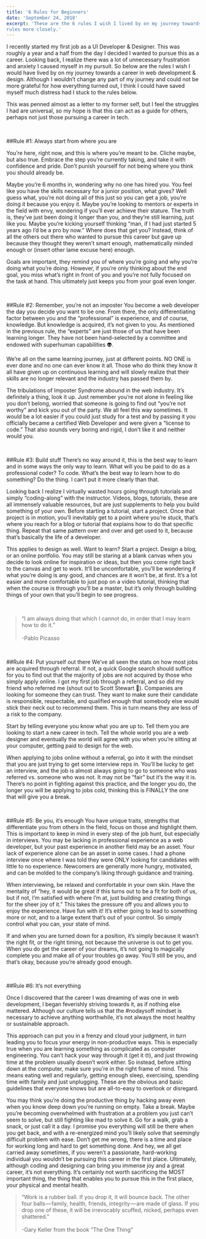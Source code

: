 ```yaml
---
title: '6 Rules for Beginners'
date: 'September 24, 2018'
excerpt: 'These are the 6 rules I wish I lived by on my journey towards a career in web development & design. Although I wouldn’t change any part of my journey and could not be more grateful for how everything turned out, I think I could have saved myself much distress had I stuck to these 
rules more closely.'
---
```


I recently started my first job as a UI Developer & Designer. This was roughly a year and a half from the day I decided I wanted to pursue this as a career. Looking back, I realize there was a lot of unnecessary frustration and anxiety I caused myself in my pursuit. So below are the rules I wish I would have lived by on my journey towards a career in web development & design. Although I wouldn’t change any part of my journey and could not be more grateful for how everything turned out, I think I could have saved myself much distress had I stuck to the rules below.

This was penned almost as a letter to my former self, but I feel the struggles I had are universal, so my hope is that this can act as a guide for others, perhaps not just those pursuing a career in tech.

<br />

##Rule #1: Always start from where you are

You’re here, right now, and this is where you’re meant to be. Cliche maybe, but also true. Embrace the step you’re currently taking, and take it with confidence and pride. Don’t punish yourself for not being where you think you should already be.

Maybe you’re 6 months in, wondering why no one has hired you. You feel like you have the skills necessary for a junior position, what gives? Well guess what, you’re not doing all of this just so you can get a job, you’re doing it because you enjoy it. Maybe you’re looking to mentors or experts in the field with envy, wondering if you’ll ever achieve their stature. The truth is, they’ve just been doing it longer than you, and they’re still learning, just like you. Maybe you’re kicking yourself thinking “man, if I had just started 5 years ago I’d be a pro by now.” Where does that get you? Instead, think of all the others out there who wanted to pursue this career but gave up because they thought they weren’t smart enough, mathematically minded enough or (insert other lame excuse here) enough.

Goals are important, they remind you of where you’re going and why you’re doing what you’re doing. However, if you’re only thinking about the end goal, you miss what’s right in front of you and you’re not fully focused on the task at hand. This ultimately just keeps you from your goal even longer.

<br />

##Rule #2: Remember, you’re not an imposter
You become a web developer the day you decide you want to be one. From there, the only differentiating factor between you and the “professional” is experience, and of course, knowledge. But knowledge is acquired, it’s not given to you. As mentioned in the previous rule, the “experts” are just those of us that have been learning longer. They have not been hand-selected by a committee and endowed with superhuman capabilities 👽.

We’re all on the same learning journey, just at different points. NO ONE is ever done and no one can ever know it all. Those who do think they know it all have given up on continuous learning and will slowly realize that their skills are no longer relevant and the industry has passed them by.

The tribulations of Imposter Syndrome abound in the web industry. It’s definitely a thing, look it up. Just remember you’re not alone in feeling like you don’t belong, worried that someone is going to find out “you’re not worthy” and kick you out of the party. We all feel this way sometimes. It would be a lot easier if you could just study for a test and by passing it you officially became a certified Web Developer and were given a “license to code.” That also sounds very boring and rigid, I don’t like it and neither would you.

<br />

##Rule #3: Build stuff
There’s no way around it, this is the best way to learn and in some ways the only way to learn. What will you be paid to do as a professional coder? To code. What’s the best way to learn how to do something? Do the thing. I can’t put it more clearly than that.

Looking back I realize I virtually wasted hours going through tutorials and simply “coding-along” with the instructor. Videos, blogs, tutorials, these are all immensely valuable resources, but are just supplements to help you build something of your own. Before starting a tutorial, start a project. Once that project is in motion, you’ll inevitably get to a point where you’re stuck, that’s where you reach for a blog or tutorial that explains how to do that specific thing. Repeat that same pattern over and over and get used to it, because that’s basically the life of a developer.

This applies to design as well. Want to learn? Start a project. Design a blog, or an online portfolio. You may still be staring at a blank canvas when you decide to look online for inspiration or ideas, but then you come right back to the canvas and get to work. It’ll be uncomfortable, you’ll be wondering if what you’re doing is any good, and chances are it won’t be, at first. It’s a lot easier and more comfortable to just pop on a video tutorial, thinking that when the course is through you’ll be a master, but it’s only through building things of your own that you’ll begin to see progress.

<br />

> “I am always doing that which I cannot do, in order that I may learn how to do it.” <br /><br />
> -Pablo Picasso

<br />

##Rule #4: Put yourself out there
We’ve all seen the stats on how most jobs are acquired through referral. If not, a quick Google search should suffice for you to find out that the majority of jobs are not acquired by those who simply apply online. I got my first job through a referral, and so did my friend who referred me (shout out to Scott Stewart 🙏). Companies are looking for someone they can trust. They want to make sure their candidate is responsible, respectable, and qualified enough that somebody else would stick their neck out to recommend them. This in turn means they are less of a risk to the company.

Start by telling everyone you know what you are up to. Tell them you are looking to start a new career in tech. Tell the whole world you are a web designer and eventually the world will agree with you when you’re sitting at your computer, getting paid to design for the web.

When applying to jobs online without a referral, go into it with the mindset that you are just trying to get some interview reps in. You’ll be lucky to get an interview, and the job is almost always going to go to someone who was referred vs. someone who was not. It may not be “fair” but it’s the way it is. There’s no point in fighting against this practice, and the longer you do, the longer you will be applying to jobs cold, thinking this is FINALLY the one that will give you a break.

<br />

##Rule #5: Be you, it’s enough
You have unique traits, strengths that differentiate you from others in the field, focus on those and highlight them. This is important to keep in mind in every step of the job hunt, but especially in interviews. You may be lacking in professional experience as a web developer, but your past experience in another field may be an asset. Your lack of experience alone can be an asset in some cases. I had a phone interview once where I was told they were ONLY looking for candidates with little to no experience. Newcomers are generally more hungry, motivated, and can be molded to the company’s liking through guidance and training.

When interviewing, be relaxed and comfortable in your own skin. Have the mentality of “hey, it would be great if this turns out to be a fit for both of us, but if not, I’m satisfied with where I’m at, just building and creating things for the sheer joy of it.” This takes the pressure off you and allows you to enjoy the experience. Have fun with it! It’s either going to lead to something more or not, and to a large extent that’s out of your control. So simply control what you can, your state of mind.

If and when you are turned down for a position, it’s simply because it wasn’t the right fit, or the right timing, not because the universe is out to get you. When you do get the career of your dreams, it’s not going to magically complete you and make all of your troubles go away. You’ll still be you, and that’s okay, because you’re already good enough.

<br />

##Rule #6: It’s not everything

Once I discovered that the career I was dreaming of was one in web development, I began feverishly striving towards it, as if nothing else mattered. Although our culture tells us that the #nodaysoff mindset is necessary to achieve anything worthwhile, it’s not always the most healthy or sustainable approach.

This approach can put you in a frenzy and cloud your judgment, in turn leading you to focus your energy in non-productive ways. This is especially true when you are learning something as complicated as computer engineering. You can’t hack your way through it (get it 🤓), and just throwing time at the problem usually doesn’t work either. So instead, before sitting down at the computer, make sure you’re in the right frame of mind. This means eating well and regularly, getting enough sleep, exercising, spending time with family and just unplugging. These are the obvious and basic guidelines that everyone knows but are all-to-easy to overlook or disregard.

You may think you’re doing the productive thing by hacking away even when you know deep down you’re running on empty. Take a break. Maybe you’re becoming overwhelmed with frustration at a problem you just can’t seem to solve, but still fighting like mad to solve it. Go for a walk, grab a snack, or just call it a day. I promise you everything will still be there when you get back, and with a re-energized mind you’ll likely solve that seemingly difficult problem with ease. Don’t get me wrong, there is a time and place for working long and hard to get something done. And hey, we all get carried away sometimes, if you weren’t a passionate, hard-working individual you wouldn’t be pursuing this career in the first place. Ultimately, although coding and designing can bring you immense joy and a great career, it’s not everything. It’s certainly not worth sacrificing the MOST important thing, the thing that enables you to pursue this in the first place, your physical and mental health.

> “Work is a rubber ball. If you drop it, it will bounce back. The other four balls — family, health, friends, integrity — are made of glass. If you drop one of these, it will be irrevocably scuffed, nicked, perhaps even shattered.” <br/><br/>
> -Gary Keller from the book “The One Thing”

<br />
